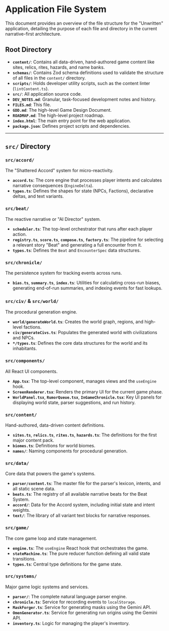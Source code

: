 # Application File System

This document provides an overview of the file structure for the "Unwritten" application, detailing the purpose of each file and directory in the current narrative-first architecture.

## Root Directory

-   **`content/`**: Contains all data-driven, hand-authored game content like sites, relics, rites, hazards, and name banks.
-   **`schemas/`**: Contains Zod schema definitions used to validate the structure of all files in the `content/` directory.
-   **`scripts/`**: Holds developer utility scripts, such as the content linter (`lintContent.ts`).
-   **`src/`**: All application source code.
-   **`DEV_NOTES.md`**: Granular, task-focused development notes and history.
-   **`FILES.md`**: This file.
-   **`GDD.md`**: The high-level Game Design Document.
-   **`ROADMAP.md`**: The high-level project roadmap.
-   **`index.html`**: The main entry point for the web application.
-   **`package.json`**: Defines project scripts and dependencies.

---

## `src/` Directory

### `src/accord/`

The "Shattered Accord" system for micro-reactivity.

-   **`accord.ts`**: The core engine that processes player intents and calculates narrative consequences (`EngineDelta`).
-   **`types.ts`**: Defines the shapes for state (NPCs, Factions), declarative deltas, and text variants.

### `src/beat/`

The reactive narrative or "AI Director" system.

-   **`scheduler.ts`**: The top-level orchestrator that runs after each player action.
-   **`registry.ts`**, **`score.ts`**, **`compose.ts`**, **`factory.ts`**: The pipeline for selecting a relevant story "Beat" and generating a full encounter from it.
-   **`types.ts`**: Defines the `Beat` and `EncounterSpec` data structures.

### `src/chronicle/`

The persistence system for tracking events across runs.

-   **`bias.ts`**, **`summary.ts`**, **`index.ts`**: Utilities for calculating cross-run biases, generating end-of-run summaries, and indexing events for fast lookups.

### `src/civ/` & `src/world/`

The procedural generation engine.

-   **`world/generateWorld.ts`**: Creates the world graph, regions, and high-level factions.
-   **`civ/generateCivs.ts`**: Populates the generated world with civilizations and NPCs.
-   **`*/types.ts`**: Defines the core data structures for the world and its inhabitants.

### `src/components/`

All React UI components.

-   **`App.tsx`**: The top-level component, manages views and the `useEngine` hook.
-   **`ScreenRenderer.tsx`**: Renders the primary UI for the current game phase.
-   **`WorldPanel.tsx`**, **`RumorQueue.tsx`**, **`InGameChronicle.tsx`**: Key UI panels for displaying world state, parser suggestions, and run history.

### `src/content/`

Hand-authored, data-driven content definitions.

-   **`sites.ts`**, **`relics.ts`**, **`rites.ts`**, **`hazards.ts`**: The definitions for the first major content pack.
-   **`biomes.ts`**: Definitions for world biomes.
-   **`names/`**: Naming components for procedural generation.

### `src/data/`

Core data that powers the game's systems.

-   **`parser/content.ts`**: The master file for the parser's lexicon, intents, and all static scene data.
-   **`beats.ts`**: The registry of all available narrative beats for the Beat System.
-   **`accord/`**: Data for the Accord system, including initial state and intent weights.
-   **`text/`**: The library of all variant text blocks for narrative responses.

### `src/game/`

The core game loop and state management.

-   **`engine.ts`**: The `useEngine` React hook that orchestrates the game.
-   **`stateMachine.ts`**: The pure reducer function defining all valid state transitions.
-   **`types.ts`**: Central type definitions for the game state.

### `src/systems/`

Major game logic systems and services.

-   **`parser/`**: The complete natural language parser engine.
-   **`chronicle.ts`**: Service for recording events to `localStorage`.
-   **`MaskForger.ts`**: Service for generating masks using the Gemini API.
-   **`OmenGenerator.ts`**: Service for generating run origins using the Gemini API.
-   **`inventory.ts`**: Logic for managing the player's inventory.